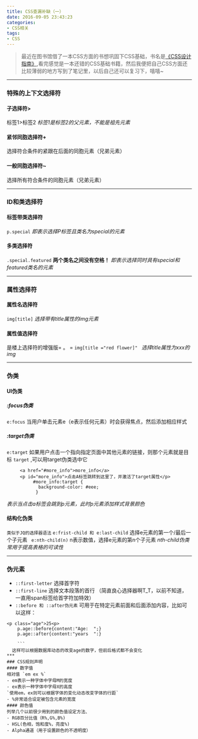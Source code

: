 ```yaml
---
title: CSS查漏补缺（一）
date: 2016-09-05 23:43:23
categories:
- CSS相关
tags:
- CSS
---
```

>最近在图书馆借了一本CSS方面的书想巩固下CSS基础，书名是[《CSS设计指南》](https://book.douban.com/subject/23123255/),看完感觉是一本还错的CSS基础书籍，然后我便把自己CSS方面还比较薄弱的地方写到了笔记里，以后自己还可以复习下，嘻嘻~

****
### 特殊的上下文选择符
#### 子选择符>
标签1>标签2
*标签1是标签2的父元素，不能是祖先元素*
<!--more-->
#### 紧邻同胞选择符+
选择符合条件的紧跟在后面的同胞元素（兄弟元素）
#### 一般同胞选择符~
选择所有符合条件的同胞元素（兄弟元素）
****
### ID和类选择符
#### 标签带类选择符
` p.special `
*即表示选择P标签且类名为special的元素*
#### 多类选择符
` .special.featured `    **两个类名之间没有空格！**
*即表示选择同时具有special和featured类名的元素*
****
### 属性选择符
#### 属性名选择符
` img[title] `
*选择带有title属性的img元素*
#### 属性值选择符
是楼上选择符的增强版= 。 =
` img[title ="red flower]" 	`
*选择title属性为xxx的img*
***
### 伪类
#### UI伪类
##### :focus伪类
` e:focus `
当用户单击元素e（e表示任何元素）时会获得焦点，然后添加相应样式
##### :target伪类
` e:target `
如果用户点击一个指向指定页面中其他元素的链接，则那个元素就是目标	`target` ,可以用target伪类选中它
```
     <a href="#more_info">more_info</a>
     <p id="more_info">点击A标签跳转到这里了，并激活了target属性</p>
          #more_info:target {
           	background-color: #eee;
           }
```
*表示当点击a标签会跳到p元素，此时p元素添加样式背景颜色*
#### 结构化伪类
` 类似于JQ的选择器语法 `
` e:frist-child 和 e:last-child `
选择e元素的第一个/最后一个子元素
` e:nth-child(n)`
n表示数值，选择e元素的第n个子元素
*nth-child伪类常用于提高表格的可读性*
****
### 伪元素
- `::first-letter` 选择首字符
- `::first-line`   选择文本段落的首行
（简直良心选择器啊T_T，以前不知道，一直用span标签给首字符加特效）
- `::before 和 ::after伪元素`
可用于在特定元素前面和后面添加内容，比如可以这样：
``` 
<p class="age">25<p>
    p.age::before{content:"Age:  ";}
    p.age::after{content:"years  ":}  
    
    ```
  这样可以根据数据库动态的改变age的数字，但前后格式都不会变化
***
### CSS规则声明
#### 数字值
相对值 `em ex %`
- em表示一种字体中字母M的宽度
- ex表示一种字体中字母X的高度
`使用em，ex则可以根据字体的变化动态改变字体的行距`
- %非常适合设定被包含元素的宽度
#### 颜色值
列举几个以前很少用到的颜色值设定方法、
- RGB百分比值（R%,G%,B%)
- HSL(色相，饱和度%，亮度%)
- Alpha通道（用于设置颜色的不透明度）  
